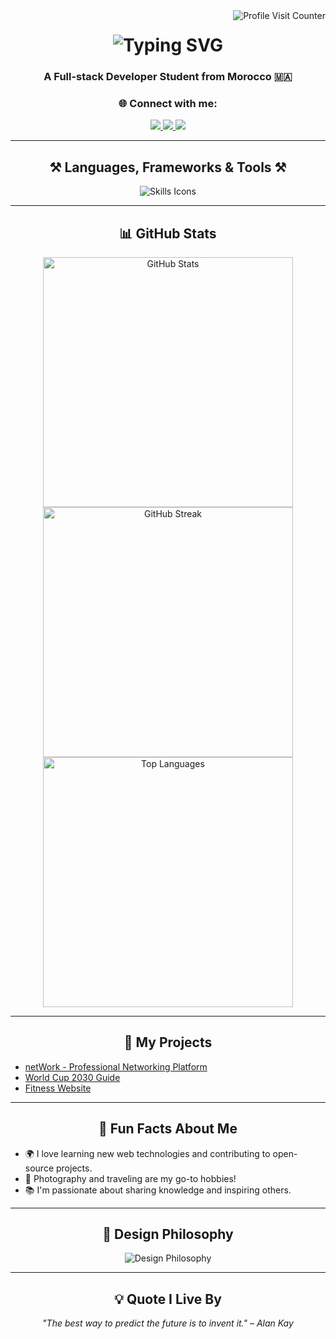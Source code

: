 <img src="https://visitcount.itsvg.in/api?id=Abderrahmane-SL&icon=0&color=1" alt="Profile Visit Counter" align="right"/>

<h1 align="center">
    <img src="https://readme-typing-svg.herokuapp.com/?font=Righteous&size=35&center=true&vCenter=true&width=500&height=70&duration=3000&lines=Hi+There!+👋;I'm+Abderrahmane+Selloum!" alt="Typing SVG" />
</h1>

<h3 align="center"> A Full-stack Developer Student from Morocco 🇲🇦 </h3>

<div align="center"> 
<h3 align="center">🌐 Connect with me:</h3>
  <a href="mailto:abdozamin81@gmail.com">
    <img src="https://img.shields.io/badge/Gmail-333333?style=for-the-badge&logo=gmail&logoColor=red" />
  </a>
  <a href="https://www.linkedin.com/in/abderrahmane-selloum" target="_blank">
    <img src="https://img.shields.io/badge/LinkedIn-0077B5?style=for-the-badge&logo=linkedin&logoColor=white" />
  </a>
  <a href="https://www.instagram.com/abdoo________04/" target="_blank">
    <img src="https://img.shields.io/badge/Instagram-833AB4?style=for-the-badge&logo=instagram&logoColor=white" />
  </a>
</div>

---

<h2 align="center">⚒️ Languages, Frameworks & Tools ⚒️</h2>
<div align="center">
    <img src="https://skillicons.dev/icons?i=html,css,bootstrap,javascript,react,typescript,sass,php,python,mysql,vscode,github,figma,git,notion" alt="Skills Icons"/>
</div>

---

<h2 align="center">📊 GitHub Stats</h2>
<div align="center">
  <img src="https://github-readme-stats.vercel.app/api?username=Abderrahmane-SL&theme=react&hide_border=true&include_all_commits=true&count_private=true&rank_icon=github" alt="GitHub Stats" width="400"/>
  <img src="https://github-readme-streak-stats.herokuapp.com/?user=Abderrahmane-SL&theme=react&hide_border=true" alt="GitHub Streak" width="400"/>
</div>
<div align="center">
  <img src="https://github-readme-stats.vercel.app/api/top-langs/?username=Abderrahmane-SL&langs_count=8&layout=compact&theme=react&hide_border=true" alt="Top Languages" width="400"/>
</div>

---

<h2 align="center">🚀 My Projects</h2>
<ul>
  <li><a href="https://github.com/Abderrahmane-SL/netWork">netWork - Professional Networking Platform</a></li>
  <li><a href="https://github.com/Abderrahmane-SL/WorldCup2030">World Cup 2030 Guide</a></li>
  <li><a href="https://github.com/Abderrahmane-SL/FitnessSite">Fitness Website</a></li>
</ul>

---

<h2 align="center">🌟 Fun Facts About Me</h2>
<ul>
  <li>🌍 I love learning new web technologies and contributing to open-source projects.</li>
  <li>📸 Photography and traveling are my go-to hobbies!</li>
  <li>📚 I'm passionate about sharing knowledge and inspiring others.</li>
</ul>

---

<h2 align="center">🎨 Design Philosophy</h2>
<p align="center">
  <img src="https://readme-typing-svg.herokuapp.com/?font=Fira+Code&size=22&color=F75C7E&center=true&vCenter=true&width=700&lines=Clean+Code+%2B+Beautiful+Design+%3D+Amazing+User+Experiences;Attention+to+Detail+is+Key!;Design+for+Humans!" alt="Design Philosophy">
</p>

---

<h2 align="center">💡 Quote I Live By</h2>
<p align="center">
  <em>"The best way to predict the future is to invent it." – Alan Kay</em>
</p>
